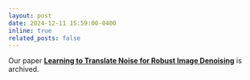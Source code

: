 ```yaml
---
layout: post
date: 2024-12-11 15:59:00-0400
inline: true
related_posts: false
---
```


Our paper **[Learning to Translate Noise for Robust Image Denoising](https://hij1112.github.io/learning-to-translate-noise/)** is archived.
